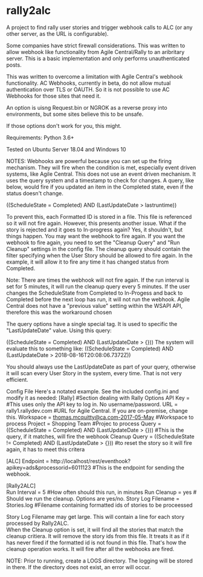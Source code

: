 # rally2alc
A project to find rally user stories and trigger webhook calls to ALC (or any other server, as the URL is configurable).

Some companies have strict firewall considerations.  This was written to allow webhook like functionality from Agile Central/Rally
to an aribritary server.  This is a basic implementation and only performs unauthenticated posts.

This was written to overcome a limitation with Agile Central's webhook functionality.  AC Webhooks, currently in beta, do not
allow mutual authentication over TLS or OAUTH.  So it is not possible to use AC Webhooks for those sites that need it.  

An option is uisng Request.bin or NGROK as a reverse proxy into environments, but some sites believe this to be unsafe.  

If those options don't work for you, this might.

Requirements:
Python 3.6+

Tested on Ubuntu Server 18.04 and Windows 10

NOTES: Webhooks are powerful because you can set up the firing mechanism.  They will fire when the condition is met, especially 
event driven systems, like Agile Central.  This does not use an event driven mechanism.  It uses the query system and a timestamp 
to check for changes.  A query, like below, would fire if you updated an item in the Completed state, even if the status doesn't change.

((ScheduleState = Completed) AND (LastUpdateDate > lastruntime))

To prevent this, each Formatted ID is stored in a file.  This file is referenced so it will not fire again.  However, this presents
another issue.  What if the story is rejected and it goes to In-progress again?  Yes, it shouldn't, but things happen.  You may want 
the webhook to fire again.  If you want the webhook to fire again, you need to set the "Cleanup Query" and "Run Cleanup" settings in the
config file.  The cleanup query should contain the filter specifying when the User Story should be allowed to fire again.  In the example,
it will allow it to fire any time it has changed status from Completed.

Note:  There are times the webhook will not fire again.  If the run interval is set for 5 minutes, it will run the cleanup query every 5 
minutes.  If the user changes the ScheduleState from Completed to In-Progess and back to Completed before the next loop has run, it will
not run the webhook. Agile Central does not have a "previous value" setting within the WSAPI API, therefore this was the workaround 
chosen

The query options have a single special tag.  It is used to specific the "LastUpdateDate" value. Using this query:

((ScheduleState = Completed) AND (LastUpdateDate > {}))
The system will evaluate this to something like:
((ScheduleState = Completed) AND (LastUpdateDate > 2018-08-16T20:08:06.7372Z))

You should always use the LastUpdateDate as part of your query, otherwise it will scan every User Story in the system, every time.
That is not very efficient.

Config File
Here's a notated example.  See the included config.ini and modify it as needed:
[Rally]                                                                 #Section dealing with Rally Options
API Key =                                                               #This uses only the API key to log in.  No username/password.
URL = rally1.rallydev.com                                               #URL for Agile Central.  If you are on-premise, change this.
Workspace = thomas.mcquitty@ca.com-2017-05-May                          #Workspace to process
Project = Shopping Team                                                 #Projec to process
Query = ((ScheduleState = Completed) AND (LastUpdateDate > {}))         #This is the query, if it matches, will fire the webhook
Cleanup Query = ((ScheduleState != Completed) AND (LastUpdateDate > {})) #to reset the story so it will fire again, it has to meet this critera

[ALC]
Endpoint = http://localhost/rest/eventhook?apikey=ads&processorid=6011123   #This is the endpoint for sending the webhook.

[Rally2ALC]                       
Run Interval = 5                                                        #How often should this run, in minutes
Run Cleanup = yes                                                       # Should we run the cleanup.  Options are yes/no.
Story Log Filename = Stories.log                                        #Filename containing formatted ids of stories to be proceessed

Story Log Filename may get large.  This will contain a line for each story processed by Rally2ALC.  
When the Cleanup option is set, it will find all the stories that match the cleanup critiera.  It will remove the story ids
from this file.  It treats it as if it has never fired if the formatted id is not found in this file.  That's how the cleanup
operation works.  It will fire after all the webhooks are fired.

NOTE:  Prior to running, create a LOGS directory.  The logging will be stored in there.  If the directory does not exist, an error will 
occur.
